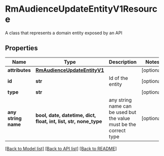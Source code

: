 # RmAudienceUpdateEntityV1Resource

A class that represents a domain entity exposed by an API

## Properties
Name | Type | Description | Notes
------------ | ------------- | ------------- | -------------
**attributes** | [**RmAudienceUpdateEntityV1**](RmAudienceUpdateEntityV1.md) |  | [optional] 
**id** | **str** | Id of the entity | [optional] 
**type** | **str** |  | [optional] 
**any string name** | **bool, date, datetime, dict, float, int, list, str, none_type** | any string name can be used but the value must be the correct type | [optional]

[[Back to Model list]](../README.md#documentation-for-models) [[Back to API list]](../README.md#documentation-for-api-endpoints) [[Back to README]](../README.md)


